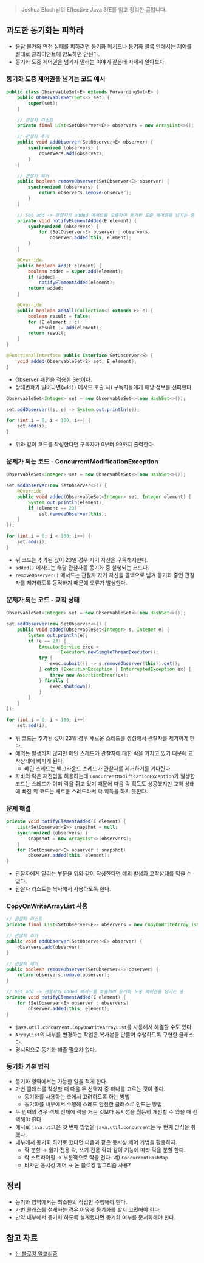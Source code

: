 > Joshua Bloch님의 Effective Java 3/E를 읽고 정리한 글입니다.
> 

## 과도한 동기화는 피하라

- 응답 불가와 안전 실패를 피하려면 동기화 메서드나 동기화 블록 안에서는 제어를 절대로 클라이언트에 양도하면 안된다.
- 동기화 도중 제어권을 넘기지 말라는 이야기 같은데 자세히 알아보자.

### 동기화 도중 제어권을 넘기는 코드 예시

```java
public class ObservableSet<E> extends ForwardingSet<E> {
    public ObservableSet(Set<E> set) {
        super(set);
    }

    // 관찰자 리스트
    private final List<SetObserver<E>> observers = new ArrayList<>();

    // 관찰자 추가
    public void addObserver(SetObserver<E> observer) {
        synchronized (observers) {
            observers.add(observer);
        }
    }

    // 관찰자 제거
    public boolean removeObserver(SetObserver<E> observer) {
        synchronized (observers) {
            return observers.remove(observer);
        }
    }

    // Set add -> 관찰자의 added 메서드를 호출하여 동기화 도중 제어권을 넘기는 중
    private void notifyElementAdded(E element) {
        synchronized (observers) {
            for (SetObserver<E> observer : observers)
                observer.added(this, element);
        }
    }

    @Override
    public boolean add(E element) {
        boolean added = super.add(element);
        if (added)
            notifyElementAdded(element);
        return added;
    }

    @Override
    public boolean addAll(Collection<? extends E> c) {
        boolean result = false;
        for (E element : c)
            result |= add(element);
        return result;
    }
}

@FunctionalInterface public interface SetObserver<E> {
    void added(ObservableSet<E> set, E element);
}
```

- Observer 패턴을 적용한 Set이다.
- 상태변화가 일어나면(`add()` 메서드 호출 시) 구독자들에게 해당 정보를 전파한다.

```java
ObservableSet<Integer> set = new ObservableSet<>(new HashSet<>());

set.addObserver((s, e) -> System.out.println(e));

for (int i = 0; i < 100; i++) {
    set.add(i);
}
```

- 위와 같이 코드를 작성한다면 구독자가 0부터 99까지 출력한다.

### 문제가 되는 코드 - ConcurrentModificationException

```java
ObservableSet<Integer> set = new ObservableSet<>(new HashSet<>());

set.addObserver(new SetObserver<>() {
    @Override
    public void added(ObservableSet<Integer> set, Integer element) {
        System.out.println(element);
        if (element == 23)
            set.removeObserver(this);
    }
});

for (int i = 0; i < 100; i++) {
    set.add(i);
}
```

- 위 코드는 추가된 값이 23일 경우 자기 자신을 구독해지한다.
- `added()` 메서드는 해당 관찰자를 동기화 중 실행되는 코드다.
- `removeObserver()` 메서드는 관찰자 자기 자신을 콜백으로 넘겨 동기화 중인 관찰자를 제거하도록 동작하기 때문에 오류가 발생한다.

### 문제가 되는 코드 - 교착 상태

```java
ObservableSet<Integer> set = new ObservableSet<>(new HashSet<>());

set.addObserver(new SetObserver<>() {
    public void added(ObservableSet<Integer> s, Integer e) {
        System.out.println(e);
        if (e == 23) {
            ExecutorService exec =
                    Executors.newSingleThreadExecutor();
            try {
                exec.submit(() -> s.removeObserver(this)).get();
            } catch (ExecutionException | InterruptedException ex) {
                throw new AssertionError(ex);
            } finally {
                exec.shutdown();
            }
        }
    }
});

for (int i = 0; i < 100; i++)
    set.add(i);
```

- 위 코드는 추가된 값이 23일 경우 새로운 스레드를 생성해서 관찰자를 제거하게 한다.
- 예외는 발생하지 않지만 메인 스레드가 관찰자에 대한 락을 가지고 있기 때문에 교착상태에 빠지게 된다.
    - 메인 스레드는 백그라운드 스레드가 관찰자를 제거하기를 기다린다.
- 자바의 락은 재진입을 허용하는데 `ConcurrentModificationException`가 발생한 코드는 스레드가 이미 락을 쥐고 있기 때문에 다음 락 획득도 성공했지만 교착 상태에 빠진 위 코드는 새로운 스레드라서 락 획득을 하지 못한다.

### 문제 해결

```java
private void notifyElementAdded(E element) {
    List<SetObserver<E>> snapshot = null;
    synchronized (observers) {
        snapshot = new ArrayList<>(observers);
    }
    for (SetObserver<E> observer : snapshot)
        observer.added(this, element);
}
```

- 관찰자에게 알리는 부분을 위와 같이 작성한다면 예외 발생과 교착상태를 막을 수 있다.
- 관찰자 리스트는 복사해서 사용하도록 한다.

### CopyOnWriteArrayList 사용

```java
// 관찰자 리스트
private final List<SetObserver<E>> observers = new CopyOnWriteArrayList<>();

// 관찰자 추가
public void addObserver(SetObserver<E> observer) {
    observers.add(observer);
}

// 관찰자 제거
public boolean removeObserver(SetObserver<E> observer) {
    return observers.remove(observer);
}

// Set add -> 관찰자의 added 메서드를 호출하여 동기화 도중 제어권을 넘기는 중
private void notifyElementAdded(E element) {
    for (SetObserver<E> observer : observers)
        observer.added(this, element);
}
```

- `java.util.concurrent.CopyOnWriteArrayList`를 사용해서 해결할 수도 있다.
- `ArrayList`의 내부를 변경하는 작업은 복사본을 만들어 수행하도록 구현한 클래스다.
- 명시적으로 동기화 해줄 필요가 없다.

### 동기화 기본 법칙

- 동기화 영역에서는 가능한 일을 적게 한다.
- 가변 클래스를 작성할 때 다음 두 선택지 중 하나를 고르는 것이 좋다.
    - 동기화를 사용하는 측에서 고려하도록 하는 방법
    - 동기화를 내부에서 수행해 스레드 안전한 클래스로 만드는 방법
- 두 번째의 경우 객체 전체에 락을 거는 것보다 동시성을 월등히 개선할 수 있을 때 선택해야 한다.
- 예시로 `java.util`은 첫 번째 방법을 `java.util.concurrent`는 두 번째 방식을 취했다.
- 내부에서 동기화 하기로 했다면 다음과 같은 동시성 제어 기법을 활용하자.
    - 락 분할 → 읽기 전용 락, 쓰기 전용 락과 같이 기능에 따라 락을 분할 한다.
    - 락 스트라이핑 → 부분적으로 락을 건다. 예) `ConcurrentHashMap`
    - 비차단 동시성 제어 → 논 블로킹 알고리즘 사용?

## 정리

- 동기화 영역에서는 최소한의 작업만 수행해야 한다.
- 가변 클래스를 설계하는 경우 어떻게 동기화를 할지 고민해야 한다.
- 만약 내부에서 동기화 하도록 설계했다면 동기화 여부를 문서화해야 한다.

## 참고 자료

- [논 블로킹 알고리즘](https://parkcheolu.tistory.com/33?category=654619)
